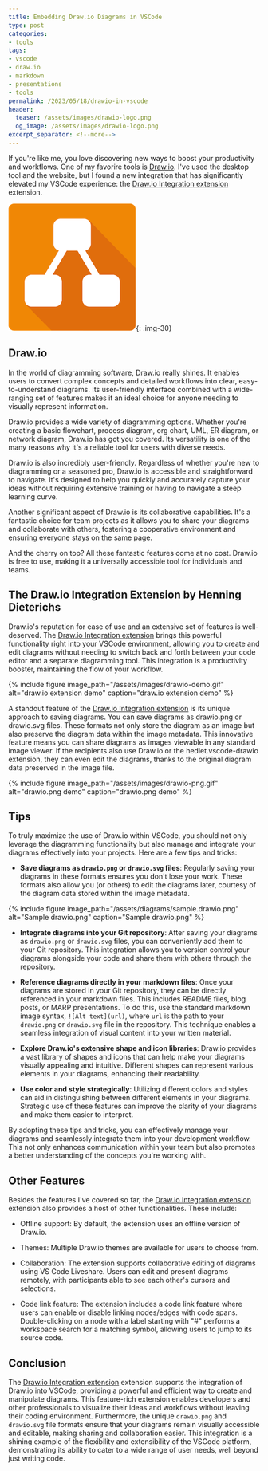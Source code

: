 ```yaml
---
title: Embedding Draw.io Diagrams in VSCode
type: post
categories:
- tools
tags:
- vscode
- draw.io
- markdown
- presentations
- tools
permalink: /2023/05/18/drawio-in-vscode
header:
  teaser: /assets/images/drawio-logo.png
  og_image: /assets/images/drawio-logo.png
excerpt_separator: <!--more-->
---
```


If you're like me, you love discovering new ways to boost your productivity and workflows. One of my favorire tools is [Draw.io](https://draw.io). I've used the desktop tool and the website, but I found a new integration that has significantly elevated my VSCode experience: the [Draw.io Integration extension](https://marketplace.visualstudio.com/items?itemName=hediet.vscode-drawio) extension.
<!--more-->

![draw.io logo](/assets/images/drawio-logo.png){: .img-30}  

## Draw.io

In the world of diagramming software, Draw.io really shines. It enables users to convert complex concepts and detailed workflows into clear, easy-to-understand diagrams. Its user-friendly interface combined with a wide-ranging set of features makes it an ideal choice for anyone needing to visually represent information.

Draw.io provides a wide variety of diagramming options. Whether you're creating a basic flowchart, process diagram, org chart, UML, ER diagram, or network diagram, Draw.io has got you covered. Its versatility is one of the many reasons why it's a reliable tool for users with diverse needs.

Draw.io is also incredibly user-friendly. Regardless of whether you're new to diagramming or a seasoned pro, Draw.io is accessible and straightforward to navigate. It's designed to help you quickly and accurately capture your ideas without requiring extensive training or having to navigate a steep learning curve.

Another significant aspect of Draw.io is its collaborative capabilities. It's a fantastic choice for team projects as it allows you to share your diagrams and collaborate with others, fostering a cooperative environment and ensuring everyone stays on the same page.

And the cherry on top? All these fantastic features come at no cost. Draw.io is free to use, making it a universally accessible tool for individuals and teams.

## The Draw.io Integration Extension by Henning Dieterichs

Draw.io's reputation for ease of use and an extensive set of features is well-deserved. The [Draw.io Integration extension](https://marketplace.visualstudio.com/items?itemName=hediet.vscode-drawio) brings this powerful functionality right into your VSCode environment, allowing you to create and edit diagrams without needing to switch back and forth between your code editor and a separate diagramming tool. This integration is a productivity booster, maintaining the flow of your workflow.

{% include figure image_path="/assets/images/drawio-demo.gif" alt="draw.io extension demo" caption="draw.io extension demo" %}

A standout feature of the [Draw.io Integration extension](https://marketplace.visualstudio.com/items?itemName=hediet.vscode-drawio) is its unique approach to saving diagrams. You can save diagrams as drawio.png or drawio.svg files. These formats not only store the diagram as an image but also preserve the diagram data within the image metadata. This innovative feature means you can share diagrams as images viewable in any standard image viewer. If the recipients also use Draw.io or the hediet.vscode-drawio extension, they can even edit the diagrams, thanks to the original diagram data preserved in the image file.

{% include figure image_path="/assets/images/drawio-png.gif" alt="drawio.png demo" caption="drawio.png demo" %}

## Tips

To truly maximize the use of Draw.io within VSCode, you should not only leverage the diagramming functionality but also manage and integrate your diagrams effectively into your projects. Here are a few tips and tricks:

- **Save diagrams as `drawio.png` or `drawio.svg` files**: Regularly saving your diagrams in these formats ensures you don't lose your work. These formats also allow you (or others) to edit the diagrams later, courtesy of the diagram data stored within the image metadata.
 
{% include figure image_path="/assets/diagrams/sample.drawio.png" alt="Sample drawio.png" caption="Sample drawio.png" %}

- **Integrate diagrams into your Git repository**: After saving your diagrams as `drawio.png` or `drawio.svg` files, you can conveniently add them to your Git repository. This integration allows you to version control your diagrams alongside your code and share them with others through the repository.

- **Reference diagrams directly in your markdown files**: Once your diagrams are stored in your Git repository, they can be directly referenced in your markdown files. This includes README files, blog posts, or MARP presentations. To do this, use the standard markdown image syntax, `![Alt text](url)`, where `url` is the path to your `drawio.png` or `drawio.svg` file in the repository. This technique enables a seamless integration of visual content into your written material.

- **Explore Draw.io's extensive shape and icon libraries**: Draw.io provides a vast library of shapes and icons that can help make your diagrams visually appealing and intuitive. Different shapes can represent various elements in your diagrams, enhancing their readability.

- **Use color and style strategically**: Utilizing different colors and styles can aid in distinguishing between different elements in your diagrams. Strategic use of these features can improve the clarity of your diagrams and make them easier to interpret.

By adopting these tips and tricks, you can effectively manage your diagrams and seamlessly integrate them into your development workflow. This not only enhances communication within your team but also promotes a better understanding of the concepts you're working with.

## Other Features

Besides the features I've covered so far, the [Draw.io Integration extension](https://marketplace.visualstudio.com/items?itemName=hediet.vscode-drawio) extension also provides a host of other functionalities. These include:
- Offline support: By default, the extension uses an offline version of Draw.io.

- Themes: Multiple Draw.io themes are available for users to choose from.

- Collaboration: The extension supports collaborative editing of diagrams using VS Code Liveshare. Users can edit and present diagrams remotely, with participants able to see each other's cursors and selections.

- Code link feature: The extension includes a code link feature where users can enable or disable linking nodes/edges with code spans. Double-clicking on a node with a label starting with "#" performs a workspace search for a matching symbol, allowing users to jump to its source code.

## Conclusion

The [Draw.io Integration extension](https://marketplace.visualstudio.com/items?itemName=hediet.vscode-drawio) extension supports the integration of Draw.io into VSCode, providing a powerful and efficient way to create and manipulate diagrams. This feature-rich extension enables developers and other professionals to visualize their ideas and workflows without leaving their coding environment. Furthermore, the unique `drawio.png` and `drawio.svg` file formats ensure that your diagrams remain visually accessible and editable, making sharing and collaboration easier. This integration is a shining example of the flexibility and extensibility of the VSCode platform, demonstrating its ability to cater to a wide range of user needs, well beyond just writing code.
